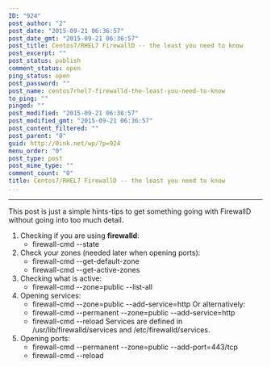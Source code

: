 ```yaml
---
ID: "924"
post_author: "2"
post_date: "2015-09-21 06:36:57"
post_date_gmt: "2015-09-21 06:36:57"
post_title: Centos7/RHEL7 FirewallD -- the least you need to know
post_excerpt: ""
post_status: publish
comment_status: open
ping_status: open
post_password: ""
post_name: centos7rhel7-firewalld-the-least-you-need-to-know
to_ping: ""
pinged: ""
post_modified: "2015-09-21 06:36:57"
post_modified_gmt: "2015-09-21 06:36:57"
post_content_filtered: ""
post_parent: "0"
guid: http://0ink.net/wp/?p=924
menu_order: "0"
post_type: post
post_mime_type: ""
comment_count: "0"
title: Centos7/RHEL7 FirewallD -- the least you need to know
...
```

---

This post is just a simple hints-tips to get something going with FirewallD without going into too much detail.

<ol>
<li>Checking if you are using <strong>firewalld</strong>:

<ul>
<li>firewall-cmd --state</li>
</ul></li>
<li>Check your zones (needed later when opening ports):

<ul>
<li>firewall-cmd --get-default-zone</li>
<li>firewall-cmd --get-active-zones</li>
</ul></li>
<li>Checking what is active:

<ul>
<li>firewall-cmd --zone=public --list-all</li>
</ul></li>
<li>Opening services:

<ul>
<li>firewall-cmd --zone=public --add-service=http
Or alternatively:</li>
<li>firewall-cmd --permanent --zone=public --add-service=http</li>
<li>firewall-cmd --reload
Services are defined in /usr/lib/firewalld/services and /etc/firewalld/services.</li>
</ul></li>
<li>Opening ports:

<ul>
<li>firewall-cmd --permanent --zone=public --add-port=443/tcp</li>
<li>firewall-cmd --reload</li>
</ul></li>
</ol>

